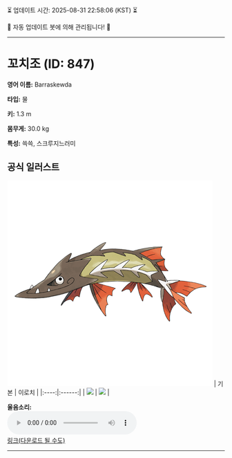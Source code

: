 
⏳ 업데이트 시간: 2025-08-31 22:58:06 (KST) ⏳

🤖 자동 업데이트 봇에 의해 관리됩니다! 🤖

---

# 꼬치조 (ID: 847)
**영어 이름:** Barraskewda

**타입:** 물

**키:** 1.3 m

**몸무게:** 30.0 kg

**특성:** 쓱쓱, 스크루지느러미

## 공식 일러스트
![](https://raw.githubusercontent.com/PokeAPI/sprites/master/sprites/pokemon/other/official-artwork/847.png)
| 기본 | 이로치 |
|:----:|:------:|
| <img src="http://play.pokemonshowdown.com/sprites/ani/barraskewda.gif" width="200"> | <img src="http://play.pokemonshowdown.com/sprites/ani-shiny/barraskewda.gif" width="200"> |

**울음소리:**<br><audio controls src="https://raw.githubusercontent.com/PokeAPI/cries/main/cries/pokemon/latest/847.ogg"></audio><br> [링크(다운로드 될 수도)](https://raw.githubusercontent.com/PokeAPI/cries/main/cries/pokemon/latest/847.ogg)


---
